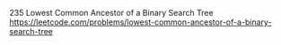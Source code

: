 235 Lowest Common Ancestor of a Binary Search Tree https://leetcode.com/problems/lowest-common-ancestor-of-a-binary-search-tree